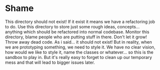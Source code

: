 # Shame

This directory should not exist!
If it exist it means we have a refactoring job to do.
Use this directory to store just some rough ideas, concepts... anything which should be refactored into
normal codebase.
Monitor this directory, blame people who are putting stuff in there. Don't let it grow!
Throw away dead code.
As i said... it should not exist! But in reality, when we are prototyping something, we need to style it.
We have no clear vision, how would we like to style it, name the classes or whatever... so this is the
sandbox to play in. But it's really easy to forget to clean up our temporary mess and that will lead
to bigger issues later.
